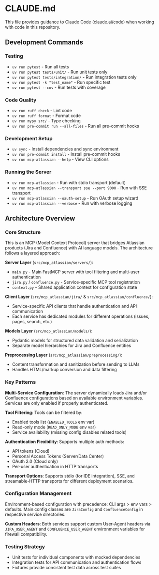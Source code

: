 # CLAUDE.md

This file provides guidance to Claude Code (claude.ai/code) when working with code in this repository.

## Development Commands

### Testing
- `uv run pytest` - Run all tests
- `uv run pytest tests/unit/` - Run unit tests only
- `uv run pytest tests/integration/` - Run integration tests only
- `uv run pytest -k "test_name"` - Run specific test
- `uv run pytest --cov` - Run tests with coverage

### Code Quality
- `uv run ruff check` - Lint code
- `uv run ruff format` - Format code
- `uv run mypy src/` - Type checking
- `uv run pre-commit run --all-files` - Run all pre-commit hooks

### Development Setup
- `uv sync` - Install dependencies and sync environment
- `uv run pre-commit install` - Install pre-commit hooks
- `uv run mcp-atlassian --help` - View CLI options

### Running the Server
- `uv run mcp-atlassian` - Run with stdio transport (default)
- `uv run mcp-atlassian --transport sse --port 9000` - Run with SSE transport
- `uv run mcp-atlassian --oauth-setup` - Run OAuth setup wizard
- `uv run mcp-atlassian --verbose` - Run with verbose logging

## Architecture Overview

### Core Structure
This is an MCP (Model Context Protocol) server that bridges Atlassian products (Jira and Confluence) with AI language models. The architecture follows a layered approach:

**Server Layer** (`src/mcp_atlassian/servers/`):
- `main.py` - Main FastMCP server with tool filtering and multi-user authentication
- `jira.py` / `confluence.py` - Service-specific MCP tool registration
- `context.py` - Shared application context for configuration state

**Client Layer** (`src/mcp_atlassian/jira/` & `src/mcp_atlassian/confluence/`):
- Service-specific API clients that handle authentication and API communication
- Each service has dedicated modules for different operations (issues, pages, search, etc.)

**Models Layer** (`src/mcp_atlassian/models/`):
- Pydantic models for structured data validation and serialization
- Separate model hierarchies for Jira and Confluence entities

**Preprocessing Layer** (`src/mcp_atlassian/preprocessing/`):
- Content transformation and sanitization before sending to LLMs
- Handles HTML/markup conversion and data filtering

### Key Patterns

**Multi-Service Configuration**: The server dynamically loads Jira and/or Confluence configurations based on available environment variables. Services are only enabled if properly authenticated.

**Tool Filtering**: Tools can be filtered by:
- Enabled tools list (`ENABLED_TOOLS` env var)
- Read-only mode (`READ_ONLY_MODE` env var) 
- Service availability (missing config disables related tools)

**Authentication Flexibility**: Supports multiple auth methods:
- API tokens (Cloud)
- Personal Access Tokens (Server/Data Center)
- OAuth 2.0 (Cloud only)
- Per-user authentication in HTTP transports

**Transport Options**: Supports stdio (for IDE integration), SSE, and streamable-HTTP transports for different deployment scenarios.

### Configuration Management
Environment-based configuration with precedence: CLI args > env vars > defaults. Main config classes are `JiraConfig` and `ConfluenceConfig` in respective service directories.

**Custom Headers**: Both services support custom User-Agent headers via `JIRA_USER_AGENT` and `CONFLUENCE_USER_AGENT` environment variables for firewall compatibility.

### Testing Strategy
- Unit tests for individual components with mocked dependencies
- Integration tests for API communication and authentication flows
- Fixtures provide consistent test data across test suites